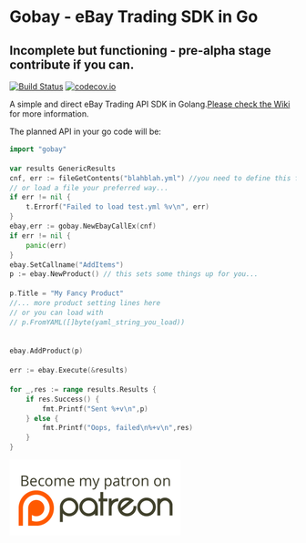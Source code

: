 # Gobay - eBay Trading SDK in Go 
## Incomplete but functioning - pre-alpha stage contribute if you can.

[![Build Status](https://travis-ci.org/jasonknight/gobay.svg?branch=master)](https://travis-ci.org/jasonknight/gobay)
[![codecov.io](https://codecov.io/gh/jasonknight/gobay/coverage.svg?branch=master)](https://codecov.io/gh/jasonknight/gobay)

A simple and direct eBay Trading API SDK in Golang.[Please check the Wiki ](https://github.com/jasonknight/gobay/wiki) for more information. 

The planned API in your go code will be:

```go
import "gobay"

var results GenericResults
cnf, err := fileGetContents("blahblah.yml") //you need to define this function, 
// or load a file your preferred way...
if err != nil {
    t.Errorf("Failed to load test.yml %v\n", err)
}
ebay,err := gobay.NewEbayCallEx(cnf)
if err != nil {
    panic(err)
}
ebay.SetCallname("AddItems")
p := ebay.NewProduct() // this sets some things up for you...

p.Title = "My Fancy Product"
//... more product setting lines here
// or you can load with
// p.FromYAML([]byte(yaml_string_you_load))


ebay.AddProduct(p)

err := ebay.Execute(&results)

for _,res := range results.Results {
    if res.Success() {
        fmt.Printf("Sent %+v\n",p)
    } else {
        fmt.Printf("Oops, failed\n%+v\n",res)
    }
}

```
[![Become A Patron](https://github.com/jasonknight/gobay/raw/master/assets/patreon.png)](https://www.patreon.com/user?u=4141497)